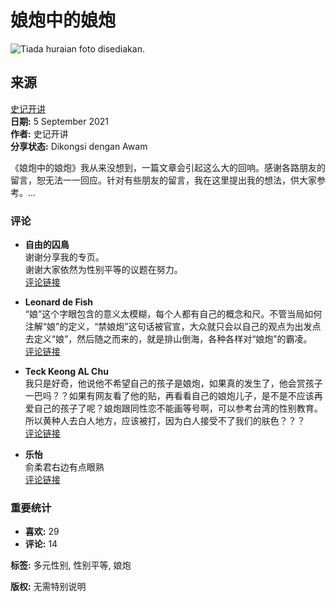 # 娘炮中的娘炮

![Tiada huraian foto disediakan.](https://scontent-sjc3-1.xx.fbcdn.net/v/t39.30808-6/469334758_1088425172822813_2018365994860610043_n.jpg?_nc_cat=108&ccb=1-7&_nc_sid=127cfc&_nc_ohc=XxWVLW-YGwkQ7kNvgEr2AeE&_nc_zt=23&_nc_ht=scontent-sjc3-1.xx&_nc_gid=A_HBWcKEP1o1YPw3GolQXsP&oh=00_AYAQt01f0I86kTRYSa6W6ZKQ6_h4q3pe8sZxaLITkO-uQA&oe=6796DBCD)

## 来源

[史记开讲](https://www.facebook.com/letsaytoyou?__tn__=-UC*F)  
**日期:** 5 September 2021  
**作者:** 史记开讲  
**分享状态:** Dikongsi dengan Awam  

《娘炮中的娘炮》我从来没想到，一篇文章会引起这么大的回响。感谢各路朋友的留言，恕无法一一回应。针对有些朋友的留言，我在这里提出我的想法，供大家参考。…

### 评论

- **自由的囚鳥**  
  谢谢分享我的专页。  
  谢谢大家依然为性别平等的议题在努力。  
  [评论链接](https://www.facebook.com/letsaytoyou/posts/pfbid02ELbXjPoi5spXTskz25MeHJegJqB4XhpXJhdnkbcw1mxJcVgxsUY1DhzRQakcGxtQl?comment_id=366140071717997&__tn__=R*F)

- **Leonard de Fish**  
  “娘”这个字眼包含的意义太模糊，每个人都有自己的概念和尺。不管当局如何注解“娘”的定义，“禁娘炮”这句话被官宣，大众就只会以自己的观点为出发点去定义“娘”，然后随之而来的，就是排山倒海，各种各样对“娘炮”的霸凌。  
  [评论链接](https://www.facebook.com/letsaytoyou/posts/pfbid02ELbXjPoi5spXTskz25MeHJegJqB4XhpXJhdnkbcw1mxJcVgxsUY1DhzRQakcGxtQl?comment_id=366134551718549&__tn__=R*F)

- **Teck Keong AL Chu**  
  我只是好奇，他说他不希望自己的孩子是娘炮，如果真的发生了，他会赏孩子一巴吗？？如果有网友看了他的贴，再看看自己的娘炮儿子，是不是不应该再爱自己的孩子了呢？娘炮跟同性恋不能画等号啊，可以参考台湾的性别教育。 所以黄种人去白人地方，应该被打，因为白人接受不了我们的肤色？？？  
  [评论链接](https://www.facebook.com/letsaytoyou/posts/pfbid02ELbXjPoi5spXTskz25MeHJegJqB4XhpXJhdnkbcw1mxJcVgxsUY1DhzRQakcGxtQl?comment_id=367351071596897&__tn__=R*F)

- **乐怡**  
  俞柔君右边有点眼熟  
  [评论链接](https://www.facebook.com/letsaytoyou/posts/pfbid02ELbXjPoi5spXTskz25MeHJegJqB4XhpXJhdnkbcw1mxJcVgxsUY1DhzRQakcGxtQl?comment_id=366124428386228&__tn__=R*F)

### 重要统计

- **喜欢:** 29
- **评论:** 14

**标签:** 多元性别, 性别平等, 娘炮

**版权:** 无需特别说明